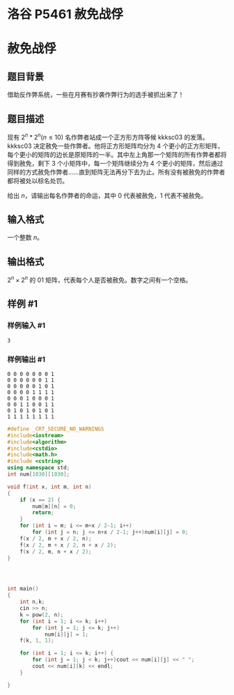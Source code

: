 # 洛谷 P5461 赦免战俘



# 赦免战俘

## 题目背景

借助反作弊系统，一些在月赛有抄袭作弊行为的选手被抓出来了！

## 题目描述

现有 $2^n * 2^n (n \le10)$ 名作弊者站成一个正方形方阵等候 kkksc03 的发落。kkksc03 决定赦免一些作弊者。他将正方形矩阵均分为 4 个更小的正方形矩阵，每个更小的矩阵的边长是原矩阵的一半。其中左上角那一个矩阵的所有作弊者都将得到赦免，剩下 3 个小矩阵中，每一个矩阵继续分为 4 个更小的矩阵，然后通过同样的方式赦免作弊者……直到矩阵无法再分下去为止。所有没有被赦免的作弊者都将被处以棕名处罚。

给出 $n$，请输出每名作弊者的命运，其中 0 代表被赦免，1 代表不被赦免。

## 输入格式

一个整数 $n$。

## 输出格式

$2^n \times 2^n$ 的 01 矩阵，代表每个人是否被赦免。数字之间有一个空格。

## 样例 #1

### 样例输入 #1

```
3
```

### 样例输出 #1

```
0 0 0 0 0 0 0 1
0 0 0 0 0 0 1 1
0 0 0 0 0 1 0 1
0 0 0 0 1 1 1 1
0 0 0 1 0 0 0 1
0 0 1 1 0 0 1 1
0 1 0 1 0 1 0 1
1 1 1 1 1 1 1 1
```

```cpp
#define _CRT_SECURE_NO_WARNINGS
#include<iostream>
#include<algorithm>
#include<cstdio>
#include<math.h>
#include <cstring>
using namespace std;
int num[1030][1030];

void f(int x, int m, int n)
{
	if (x == 2) {
		num[m][n] = 0;
		return;	
	}
	for (int i = m; i <= m+x / 2-1; i++)
		for (int j = n; j <= n+x / 2-1; j++)num[i][j] = 0;
	f(x / 2, m + x / 2, n);
	f(x / 2, m + x / 2, n + x / 2);
	f(x / 2, m, n + x / 2);
}




int main()
{
	int n,k;
	cin >> n;
	k = pow(2, n);
	for (int i = 1; i <= k; i++)
		for (int j = 1; j <= k; j++)
			num[i][j] = 1;
	f(k, 1, 1);

	for (int i = 1; i <= k; i++) {
		for (int j = 1; j < k; j++)cout << num[i][j] << " ";
		cout << num[i][k] << endl;
	}

}
```

